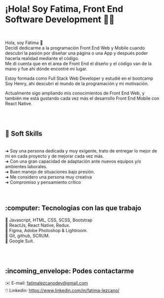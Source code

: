 # ¡Hola! Soy Fatima, Front End Software Development :woman_technologist:
<br>

Hola, soy Fátima 👋 <br>
Decidí dedicarme a la programación Front End Web y Mobile cuando descubrí la pasión por diseñar una página o una App y después poder hacerla realidad mediante el código. <br>
Me di cuenta que en el area de Front End el diseño y el código van de la mano y fue ahí dónde encontré mi lugar.

Estoy formada como Full Stack Web Developer y estudié en el bootcamp Soy Henry, ahí descubrí el mundo de la programación y mi motivación.

Actualmente sigo ampliando mis conocimientos de Front End Web, y también me está gustando cada vez más el desarrollo Front End Mobile con React Native.

<br>
<br>


<h2>🧠 Soft Skills</h2><br>
➜ Soy una persona dedicada y muy exigente, trato de entregar lo mejor de mi en cada proyecto y de mejorar cada vez más.<br>
➜ Con una gran capacidad de adaptación ante nuevos equipos y/o ambientes laborales.<br>
➜ Buen manejo de situaciones bajo presión.<br>
➜ Me considero una persona muy creativa<br>
➜ Compromiso y pensamiento crítico<br>

<br>
<br>


<h2>:computer: Tecnologias con las que trabajo</h2>

:floppy_disk: Javascript, HTML, CSS, SCSS, Bootstrap <br>
:floppy_disk: ReactJs, React Native, Redux. <br>
:floppy_disk: Figma, Adobe Photoshop & Lightroom. <br>
:floppy_disk: Git, github, SCRUM. <br>
:floppy_disk: Google Suit. <br>

<br>
<br>

<h2>:incoming_envelope: Podes contactarme</h2>

:envelope: E-mail: fatimalezcanodev@gmail.com <br>
:computer_mouse: Linkedin: https://www.linkedin.com/in/fatima-lezcano/
